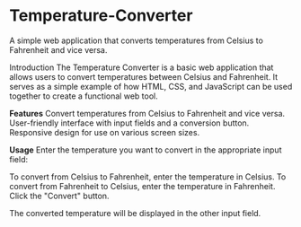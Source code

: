 # Temperature-Converter

A simple web application that converts temperatures from Celsius to Fahrenheit and vice versa.

Introduction
The Temperature Converter is a basic web application that allows users to convert temperatures between Celsius and Fahrenheit.
It serves as a simple example of how HTML, CSS, and JavaScript can be used together to create a functional web tool.

**Features**
Convert temperatures from Celsius to Fahrenheit and vice versa.
User-friendly interface with input fields and a conversion button.
Responsive design for use on various screen sizes.


**Usage**
Enter the temperature you want to convert in the appropriate input field:

To convert from Celsius to Fahrenheit, enter the temperature in Celsius.
To convert from Fahrenheit to Celsius, enter the temperature in Fahrenheit.
Click the "Convert" button.

The converted temperature will be displayed in the other input field.









